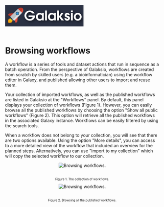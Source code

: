 <img src="galaksio_logo.png" title="Galaksio logo." style=" height: 70px !important; margin-bottom: 20px; ">
</div>


# Browsing workflows
A workflow is a series of tools and dataset actions that run in sequence as a batch operation. From the perspective of Galaksio, workflows are created from scratch by skilled users (e.g. a bioinformatician) using the workflow editor in Galaxy, and published allowing other users to import and reuse them.

Your collection of imported workflows, as well as the published workflows are listed in Galaksio at the "Workflows" panel. By default, this panel displays your collection of workflows (Figure 1). However, you can easily browse all the published workflows by choosing the option "Show all public workflows" (Figure 2). This option will retrieve all the published workflows in the associated Galaxy instance. Workflows can be easily filtered by using the search tools.

When a workflow does not belong to your collection, you will see that there are two options available. Using the option "More details", you can access to a more detailed view of the workflow that included an overview for the planned steps. Alternatively, you can use "Import to my collection" which will copy the selected workflow to our collection.  

<div class="imageContainer" style="text-align:center;" >
    <img src="workflows1.png" title="Browsing workflows." style="height: 375px !important; margin-bottom: 20px; ">
    <p class="imageLegend" style="font-size:10px;">Figure 1. The collection of workflows.</p>
</div>

<div class="imageContainer" style="text-align:center;" >
    <img src="workflows2.png" title="Browsing workflows." style="height: 375px !important; margin-bottom: 20px; ">
    <p class="imageLegend" style="font-size:10px;">Figure 2. Browsing all the published workflows.</p>
</div>
